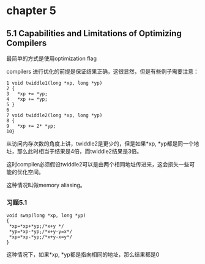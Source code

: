 # chapter 5

## 5.1 Capabilities and Limitations of Optimizing Compilers

最简单的方式是使用optimization flag 

compilers 进行优化的前提是保证结果正确，这很显然，但是有些例子需要注意：

```
1 void twiddle1(long *xp, long *yp) 
2 {
3   *xp += *yp;
4   *xp += *yp;
5 }
6
7 void twiddle2(long *xp, long *yp) 
8 {
9   *xp += 2* *yp;
10}
```

从访问内存次数的角度上讲，twiddle2是更少的，但是如果*xp, *yp都是同一个地址，那么此时相当于结果是4倍，而twiddle2结果是3倍。

这时compiler必须假设twiddle2可以是由两个相同地址传进来，这会损失一些可能的优化空间。

这种情况叫做memory aliasing。

### 习题5.1

```
void swap(long *xp, long *yp)
{
 *xp=*xp+*yp;/*x+y */
 *yp=*xp-*yp;/*x+y-y=x*/
 *xp=*xp-*yp;/*x+y-x=y*/
}
```
这种情况下，如果*xp, *yp都是指向相同的地址，那么结果都是0








